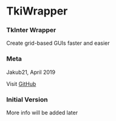 # TkiWrapper

### TkInter Wrapper
Create grid-based GUIs faster and easier

### Meta
Jakub21, April 2019

Visit [GitHub](https://github.com/Jakub21)

### Initial Version
More info will be added later
